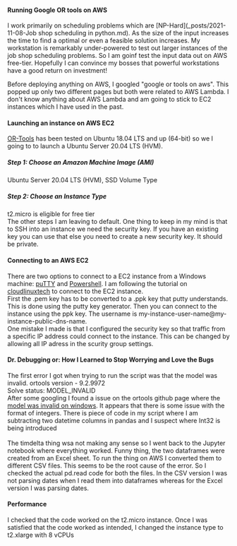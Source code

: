 #### Running Google OR tools on AWS
I work primarily on scheduling problems which are [NP-Hard](_posts/2021-11-08-Job shop scheduling in python.md). As the size of the input increases the time to find a optimal or even a 
feasible solution increases. My workstation is remarkably under-powered to test out larger instances of the job shop scheduling problems. So I am goinf test the input data out on 
AWS free-tier. Hopefully I can convince my bosses that powerful workstations have a good return on investment! <br>

Before deploying anything on AWS, I googled "google or tools on aws". This popped up only two different pages but both were related to AWS Lambda. I don't know anything about AWS Lambda 
and am going to stick to EC2 instances which I have used in the past. <br>

#### Launching an instance on AWS EC2
[OR-Tools](https://github.com/google/or-tools) has been tested on Ubuntu 18.04 LTS and up (64-bit) so we I going to to launch a Ubuntu Server 20.04 LTS (HVM).
<br>
##### Step 1: Choose an Amazon Machine Image (AMI) <br>
Ubuntu Server 20.04 LTS (HVM), SSD Volume Type <br>
##### Step 2: Choose an Instance Type 
t2.micro is eligible for free tier
<br>
The other steps I am leaving to default. One thing to keep in my mind is that to SSH into an instance we need the security key. If you have an existing key you can use that else
you need to create a new security key. It should be private. <br>

#### Connecting to an AWS EC2
There are two options to connect to a EC2 instance from a Windows machine: [puTTY](https://www.putty.org/) and [Powershell](https://docs.microsoft.com/en-us/powershell/scripting/overview?view=powershell-7.2).
I am following the tutorial on [cloudlinuxtech](https://cloudlinuxtech.com/ssh-to-ec2-instance/) to connect to the EC2 instance. <br>
First the .pem key has to be converted to a .ppk key that putty understands. This is done using the putty key generator.
Then you can connect to the instance using the ppk key. The username is my-instance-user-name@my-instance-public-dns-name. <br>
One mistake I made is that I configured the security key so that traffic from a specific IP address could connect to the instance. This can be changed by allowing all IP adress in the 
scurity group settings. <br>

#### Dr. Debugging or: How I Learned to Stop Worrying and Love the Bugs
The first error I got when trying to run the script was that the model was invalid. ortools version -  9.2.9972 <br>
Solve status: MODEL_INVALID <br>
After some googling I found a issue on the ortools github page where the [model was invalid on windows](https://github.com/google/or-tools/issues/1365). It appears that there is some issue with the format of integers. There is piece of code in my script where I am subtracting two datetime columns in pandas and I suspect where Int32 is being introduced  
<br>
The timdelta thing wsa not making any sense so I went back to the Jupyter notebook where everything worked. Funny thing, the two dataframes were created from an Excel sheet. To run the thing on AWS I converted them to different CSV files. This seems to be the root cause of the error. So I checked the actual pd.read code for both the files. In the CSV version I was not parsing dates when I read them into dataframes whereas for the Excel version I was parsing dates.

#### Performance
I checked that the code worked on the t2.micro instance. Once I was satisfied that the code worked as intended, I changed the instance type to t2.xlarge with 8 vCPUs
